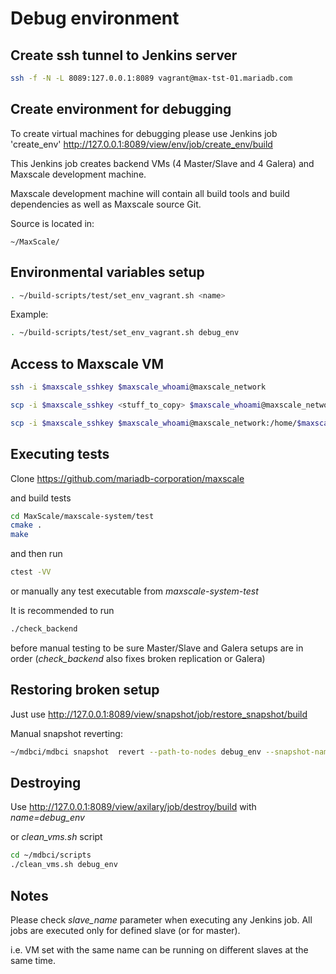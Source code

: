 # Debug environment

## Create ssh tunnel to Jenkins server

```bash
ssh -f -N -L 8089:127.0.0.1:8089 vagrant@max-tst-01.mariadb.com
```

## Create environment for debugging

To create virtual machines for debugging please 
use Jenkins job 'create_env'
http://127.0.0.1:8089/view/env/job/create_env/build

This Jenkins job creates backend VMs
(4 Master/Slave and 4 Galera) and
Maxscale development machine.

Maxscale development machine will contain all 
build tools and build dependencies as well as
Maxscale source Git.

Source is located in:
```
~/MaxScale/
```

## Environmental variables setup

```bash
. ~/build-scripts/test/set_env_vagrant.sh <name>
```

Example:

```bash
. ~/build-scripts/test/set_env_vagrant.sh debug_env
```

## Access to Maxscale VM

```bash
ssh -i $maxscale_sshkey $maxscale_whoami@maxscale_network
```

```bash
scp -i $maxscale_sshkey <stuff_to_copy> $maxscale_whoami@maxscale_network:/home/$maxscale_whoami/
```

```bash
scp -i $maxscale_sshkey $maxscale_whoami@maxscale_network:/home/$maxscale_whoami/<stuff_to_copy> .
```

## Executing tests

Clone https://github.com/mariadb-corporation/maxscale

and build tests

```bash
cd MaxScale/maxscale-system/test
cmake .
make
```


and then run 

```bash
ctest -VV
```

or manually any test executable from _maxscale-system-test_

It is recommended to run 

```bash
./check_backend
```

before manual testing to be sure Master/Slave and Galera setups are
in order (_check_backend_ also fixes broken replication or Galera)

## Restoring broken setup

Just use http://127.0.0.1:8089/view/snapshot/job/restore_snapshot/build

Manual snapshot reverting:

```bash
~/mdbci/mdbci snapshot  revert --path-to-nodes debug_env --snapshot-name clean
```

## Destroying 

Use http://127.0.0.1:8089/view/axilary/job/destroy/build
with _name=debug_env_

or _clean_vms.sh_ script

```bash
cd ~/mdbci/scripts
./clean_vms.sh debug_env
```

## Notes

Please check _slave_name_ parameter when executing any Jenkins job.
All jobs are executed only for defined slave (or for master).

i.e. VM set with the same name can be running on different slaves at the same time.


